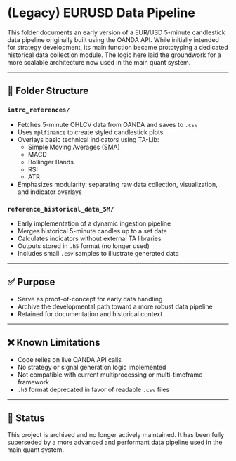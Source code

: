 # (Legacy) EURUSD Data Pipeline

This folder documents an early version of a EUR/USD 5-minute candlestick data pipeline originally built using the OANDA API. While initially intended for strategy development, its main function became prototyping a dedicated historical data collection module. The logic here laid the groundwork for a more scalable architecture now used in the main quant system.

---

## 📁 Folder Structure

### `intro_references/`
- Fetches 5-minute OHLCV data from OANDA and saves to `.csv`
- Uses `mplfinance` to create styled candlestick plots
- Overlays basic technical indicators using TA-Lib:
  - Simple Moving Averages (SMA)
  - MACD
  - Bollinger Bands
  - RSI
  - ATR
- Emphasizes modularity: separating raw data collection, visualization, and indicator overlays

### `reference_historical_data_5M/`
- Early implementation of a dynamic ingestion pipeline
- Merges historical 5-minute candles up to a set date
- Calculates indicators without external TA libraries
- Outputs stored in `.h5` format (no longer used)
- Includes small `.csv` samples to illustrate generated data

---

## ✅ Purpose

- Serve as proof-of-concept for early data handling
- Archive the developmental path toward a more robust data pipeline
- Retained for documentation and historical context

---

## ❌ Known Limitations

- Code relies on live OANDA API calls
- No strategy or signal generation logic implemented
- Not compatible with current multiprocessing or multi-timeframe framework
- `.h5` format deprecated in favor of readable `.csv` files

---

## 🧪 Status

This project is archived and no longer actively maintained. It has been fully superseded by a more advanced and performant data pipeline used in the main quant system.
